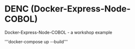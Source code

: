 # DENC (Docker-Express-Node-COBOL)
Docker-Express-Node-COBOL - a workshop example

'''docker-compose up --build'''

